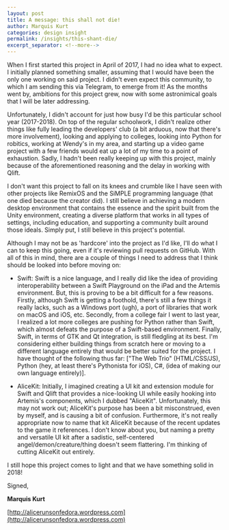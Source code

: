 ```yaml
---
layout: post
title: A message: this shall not die!
author: Marquis Kurt
categories: design insight
permalink: /insights/this-shant-die/
excerpt_separator: <!--more-->
---
```

When I first started this project in April of 2017, I had no idea what to expect. I initially planned something smaller, assuming that I would have been the only one working on said project. I didn't even expect this community, to which I am sending this via Telegram, to emerge from it! As the months went by, ambitions for this project grew, now with some astronimical goals that I will be later addressing.

<!--more-->

Unfortunately, I didn't account for just how busy I'd be this particular school year (2017-2018). On top of the regular schoolwork, I didn't realize other things like fully leading the developers' club (a bit arduous, now that there's more involvement), looking and applying to colleges, looking into Python for robitics, working at Wendy's in my area, and starting up a video game project with a few friends would eat up a lot of my time to a point of exhaustion. Sadly, I hadn't been really keeping up with this project, mainly because of the aforementioned reasoning and the delay in working with Qlift.

I don't want this project to fall on its knees and crumble like I have seen with other projects like RemixOS and the SiMPLE programming language (that one died because the creator did). I still believe in achieving a modern desktop environment that contains the essence and the spirit built from the Unity environment, creating a diverse platform that works in all types of settings, including education, and supporting a community built around those ideals. Simply put, I still believe in this project's potential.

Although I may not be as 'hardcore' into the project as I'd like, I'll do what I can to keep this going, even if it's reviewing pull requests on GitHub. With all of this in mind, there are a couple of things I need to address that I think should be looked into before moving on:

- Swift: Swift is a nice language, and I really did like the idea of providing interoperability between a Swift Playground on the iPad and the Artemis environment. But, this is proving to be a bit difficult for a few reasons. Firstly, although Swift is getting a foothold, there's still a few things it really lacks, such as a Windows port (ugh), a port of libraries that work on macOS and iOS, etc. Secondly, from a college fair I went to last year, I realized a lot more colleges are pushing for Python rather than Swift, which almost defeats the purpose of a Swift-based environment. Finally, Swift, in terms of GTK and Qt integration, is still fledgling at its best. I'm considering either building things from scratch here or moving to a different language entirely that would be better suited for the project. I have thought of the following thus far: ["The Web Trio" (HTML/CSS/JS), Python (hey, at least there's Pythonista for iOS), C#, (idea of making our own language entirely)].

- AliceKit: Initially, I imagined creating a UI kit and extension module for Swift and Qlift that provides a nice-looking UI while easily hooking into Artemis's components, which I dubbed "AliceKit". Unfortunately, this may not work out; AliceKit's purpose has been a bit misconstrued, even by myself, and is causing a bit of confusion. Furthermore, it's not really appropriate now to name that kit AliceKit because of the recent updates to the game it references. I don't know about you, but naming a pretty and versatile UI kit after a sadistic, self-centered angel/demon/creature/thing doesn't seem flattering. I'm thinking of cutting AliceKit out entirely.

I still hope this project comes to light and that we have something solid in 2018!

Signed,

**Marquis Kurt**

[http://alicerunsonfedora.wordpress.com](http://alicerunsonfedora.wordpress.com)